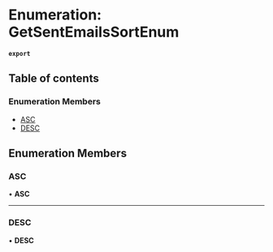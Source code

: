 # Enumeration: GetSentEmailsSortEnum

**`export`**

## Table of contents

### Enumeration Members

- [ASC](GetSentEmailsSortEnum.md#asc)
- [DESC](GetSentEmailsSortEnum.md#desc)

## Enumeration Members

### <a id="asc" name="asc"></a> ASC

• **ASC**

___

### <a id="desc" name="desc"></a> DESC

• **DESC**
